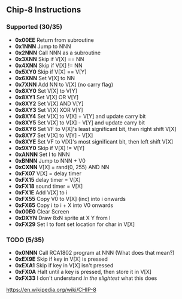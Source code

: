 ## Chip-8 Instructions

### Supported (30/35)

 - **0x00EE** Return from subroutine
 - **0x1NNN** Jump to NNN
 - **0x2NNN** Call NNN as a subroutine
 - **0x3XNN** Skip if V[X] == NN
 - **0x4XNN** Skip if V[X] != NN
 - **0x5XY0** Skip if V[X] == V[Y]
 - **0x6XNN** Set V[X] to NN
 - **0x7XNN** Add NN to V[X] (no carry flag)
 - **0x8XY0** Set V[X] to V[Y]
 - **0x8XY1** Set V[X] OR V[Y]
 - **0x8XY2** Set V[X] AND V[Y]
 - **0x8XY3** Set V[X] XOR V[Y]
 - **0x8XY4** Set V[X] to V[X] + V[Y] and update carry bit
 - **0x8XY5** Set V[X] to V[X] - V[Y] and update carry bit
 - **0x8XY6** Set VF to V[X]'s least significant bit, then right shift V[X]
 - **0x8XY7** Set V[X] to V[Y] - V[X]
 - **0x8XYE** Set VF to V[X]'s most significant bit, then left shift V[X]
 - **0x9XY0** Skip if V[X] != V[Y]
 - **0xANNN** Set I to NNN
 - **0xBNNN** Jump to NNN + V0
 - **0xCXNN** V[X] = rand(0, 255) AND NN
 - **0xFX07** V[X] = delay timer
 - **0xFX15** delay timer = V[X]
 - **0xFX18** sound timer = V[X]
 - **0xFX1E** Add V[X] to i
 - **0xFX55** Copy V0 to V[X] (inc) into i onwards
 - **0xFX65** Copy i to i + X into V0 onwards
 - **0x00E0** Clear Screen
 - **0xDXYN** Draw 8xN sprite at X Y from I
 - **0xFX29** Set I to font set location for char in V[X]

### TODO (5/35)

 - **0x0NNN** Call RCA1802 program at NNN (What does that mean?)
 - **0xEX9E** Skip if key in V[X] is pressed
 - **0xEXA1** Skip if key in V[X] isn't pressed
 - **0xFX0A** Halt until a key is pressed, then store it in V[X]
 - **0xFX33** I don't understand *in the slightest* what this does


https://en.wikipedia.org/wiki/CHIP-8
